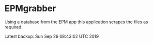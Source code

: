 # EPMgrabber
Using a database from the EPM app this application scrapes the files as required


Latest backup: Sun Sep 29 08:43:02 UTC 2019
